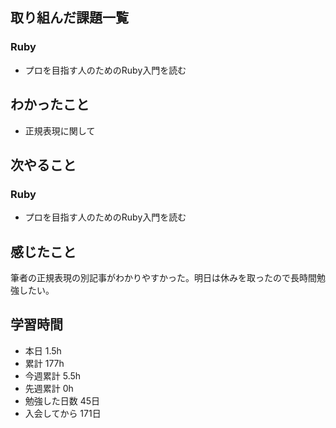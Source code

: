 ## 取り組んだ課題一覧 
 ### Ruby 
 - プロを目指す人のためのRuby入門を読む 

 ## わかったこと 
 - 正規表現に関して

 ## 次やること 
 ### Ruby 
 - プロを目指す人のためのRuby入門を読む  

 ## 感じたこと 
筆者の正規表現の別記事がわかりやすかった。明日は休みを取ったので長時間勉強したい。

 ## 学習時間 
 - 本日 1.5h 
 - 累計 177h 
 - 今週累計 5.5h 
 - 先週累計 0h 
 - 勉強した日数 45日 
 - 入会してから 171日 

